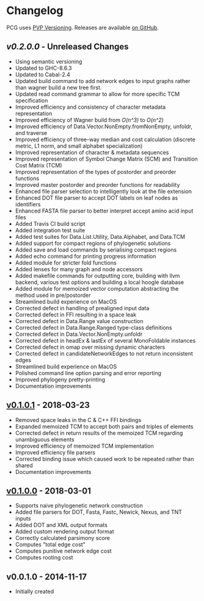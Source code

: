﻿Changelog
==========

PCG uses [PVP Versioning][1].
Releases are available [on GitHub][2].


## _v0.2.0.0_ - Unreleased Changes

* Using semantic versioning
* Updated to GHC-8.6.3
* Updated to Cabal-2.4
* Updated build command to add network edges to input graphs rather than wagner build a new tree first.
* Updated read command grammar to allow for more specific TCM specification
* Improved efficiency and consistency of character metadata representation
* Improved efficiency of Wagner build from _O(n^3)_ to _O(n^2)_
* Improved efficiency of Data.Vector.NonEmpty.fromNonEmpty, unfoldr, and traverse
* Improved efficiency of three-way median and cost calculation (discrete metric, L1 norm, and small alphabet specialization)
* Improved representation of character & metadata sequences
* Improved representation of Symbol Change Matrix (SCM) and Transition Cost Matrix (TCM)
* Improved representation of the types of postorder and preorder functions
* Improved master postorder and preorder functions for readability
* Enhanced file parser selection to intelligently look at the file extension
* Enhanced DOT file parser to accept DOT labels on leaf nodes as identifiers
* Enhanced FASTA file parser to better interpret accept amino acid input files
* Added Travis CI build script
* Added integration test suite
* Added test suites for Data.List.Utility, Data.Alphabet, and Data.TCM
* Added support for compact regions of phylogenetic solutions
* Added save and load commands by serialising compact regions
* Added echo command for printing progress information
* Added module for stricter fold functions
* Added lenses for many graph and node accessors
* Added makefile commands for outputting core, building with llvm backend, various test options and building a local hoogle database
* Added module for memoized vector computation abstracting the method used in pre/postorder
* Streamlined build experience on MacOS
* Corrected defect in handling of prealigned input data
* Corrected defect in FFI resulting in a space leak
* Corrected defect in Data.Range value construction
* Corrected defect in Data.Range.Ranged type-class definitions
* Corrected defect in Data.Vector.NonEmpty.unfoldr
* Corrected defect in headEx & lastEx of several MonoFoldable instances
* Corrected defect in omap over missing dynamic characters
* Corrected defect in candidateNetworkEdges to not return inconsistent edges
* Streamlined build experience on MacOS
* Polished command line option parsing and error reporting
* Improved phylogeny pretty-printing
* Documentation improvements


## [v0.1.0.1][4] - 2018-03-23

* Removed space leaks in the C & C++ FFI bindings
* Expanded memoized TCM to accept both pairs and triples of elements
* Corrected defect in return results of the memoized TCM regarding unambiguous elements
* Improved efficiency of memoized TCM implementation
* Improved efficiency file parsers
* Corrected binding issue which caused work to be repeated rather than shared
* Documentation improvements


## [v0.1.0.0][3] - 2018-03-01

* Supports naive phylogenetic network construction
* Added file parsers for DOT, Fasta, Fastc, Newick, Nexus, and TNT inputs
* Added DOT and XML output formats
* Added custom rendering output format
* Correctly calculated parsimony score
* Computes "total edge cost"
* Computes punitive network edge cost
* Computes rooting cost


## v0.0.1.0 - 2014-11-17

* Initially created


[1]: https://pvp.haskell.org
[2]: https://github.com/amnh/PCG/releases
[3]: https://github.com/amnh/PCG/releases/tag/v0.1.0.0
[4]: https://github.com/amnh/PCG/releases/tag/v0.1.0.1
